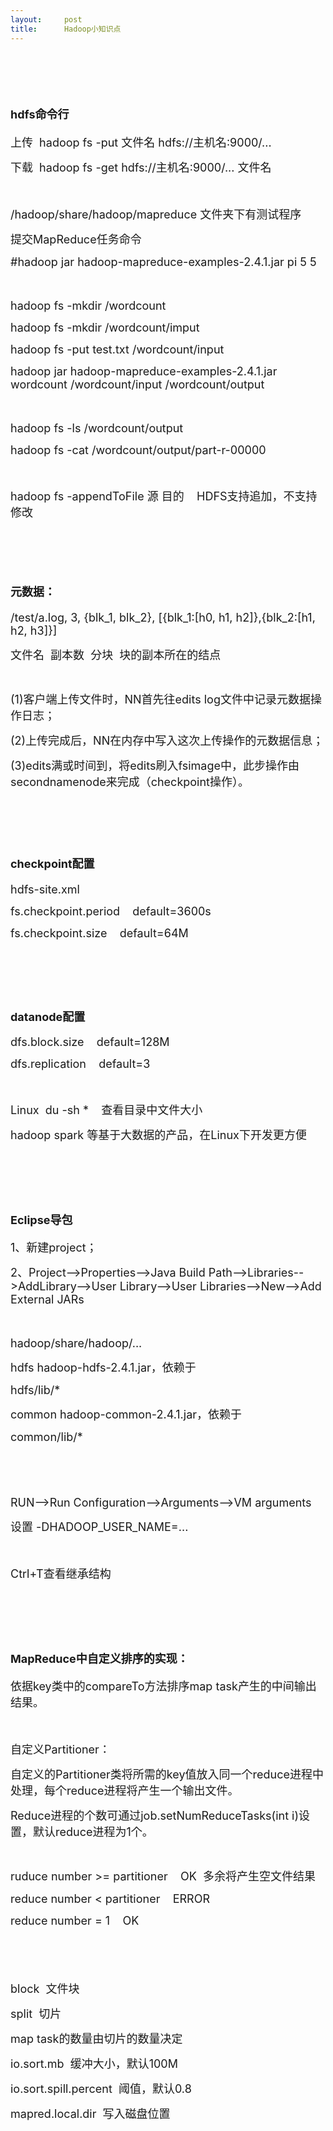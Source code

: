 ```yaml
---
layout:     post
title:      Hadoop小知识点
---
```

<div id="article_content" class="article_content clearfix csdn-tracking-statistics" data-pid="blog" data-mod="popu_307" data-dsm="post">
								            <link rel="stylesheet" href="https://csdnimg.cn/release/phoenix/template/css/ck_htmledit_views-f76675cdea.css">
						<div class="htmledit_views" id="content_views">
                
<h1><span style="font-size:18px;"><br></span></h1>
<h1><span style="font-size:18px;">hdfs命令行</span></h1>
<p><span style="font-size:18px;">上传  hadoop fs -put 文件名 hdfs://主机名:9000/...</span></p>
<p><span style="font-size:18px;">下载  hadoop fs -get hdfs://主机名:9000/... 文件名</span></p>
<p><span style="font-size:18px;"><br></span></p>
<p><span style="font-size:18px;">/hadoop/share/hadoop/mapreduce 文件夹下有测试程序</span></p>
<p><span style="font-size:18px;">提交MapReduce任务命令</span></p>
<p><span style="font-size:18px;">#hadoop jar hadoop-mapreduce-examples-2.4.1.jar pi 5 5</span></p>
<p><span style="font-size:18px;"><br></span></p>
<p><span style="font-size:18px;">hadoop fs -mkdir /wordcount</span></p>
<p><span style="font-size:18px;">hadoop fs -mkdir /wordcount/imput</span></p>
<p><span style="font-size:18px;">hadoop fs -put test.txt /wordcount/input</span></p>
<p><span style="font-size:18px;">hadoop jar hadoop-mapreduce-examples-2.4.1.jar wordcount /wordcount/input /wordcount/output</span></p>
<p><span style="font-size:18px;"><br></span></p>
<p><span style="font-size:18px;">hadoop fs -ls /wordcount/output</span></p>
<p><span style="font-size:18px;">hadoop fs -cat /wordcount/output/part-r-00000</span></p>
<p><span style="font-size:18px;"><br></span></p>
<p><span style="font-size:18px;">hadoop fs -appendToFile 源 目的    HDFS支持追加，不支持修改</span></p>
<p><br></p>
<p><br></p>
<p><span style="font-size:18px;"></span></p>
<h1><span style="font-size:18px;">元数据：</span></h1>
<p></p>
<p><span style="font-size:18px;">/test/a.log, 3, {blk_1, blk_2}, [{blk_1:[h0, h1, h2]},{blk_2:[h1, h2, h3]}]</span></p>
<p><span style="font-size:18px;">文件名  副本数  分块  块的副本所在的结点</span></p>
<br><p><span style="font-size:18px;">(1)客户端上传文件时，NN首先往edits log文件中记录元数据操作日志；</span></p>
<p><span style="font-size:18px;">(2)上传完成后，NN在内存中写入这次上传操作的元数据信息；</span></p>
<p><span style="font-size:18px;">(3)edits满或时间到，将edits刷入fsimage中，此步操作由secondnamenode来完成（checkpoint操作）。</span></p>
<p><span style="font-size:18px;"><br></span></p>
<p><br></p>
<h1><span style="font-size:18px;">checkpoint配置</span></h1>
<p><span style="font-size:18px;">hdfs-site.xml</span></p>
<p><span style="font-size:18px;">fs.checkpoint.period    default=3600s</span></p>
<p><span style="font-size:18px;">fs.checkpoint.size    default=64M</span></p>
<p><span style="font-size:18px;"><br></span></p>
<p><span style="font-size:18px;"><br></span></p>
<h1><span style="font-size:18px;">datanode配置</span></h1>
<p><span style="font-size:18px;">dfs.block.size    default=128M</span></p>
<p><span style="font-size:18px;">dfs.replication    default=3</span></p>
<p><span style="font-size:18px;"><br></span></p>
<p><span style="font-size:18px;">Linux  du -sh *    查看目录中文件大小</span></p>
<p><span style="font-size:18px;">hadoop spark 等基于大数据的产品，在Linux下开发更方便</span></p>
<p><span style="font-size:18px;"><br></span></p>
<p><span style="font-size:18px;"><br></span></p>
<h1><span style="font-size:18px;">Eclipse导包</span></h1>
<p><span style="font-size:18px;">1、新建project；</span></p>
<p><span style="font-size:18px;">2、Project--&gt;Properties--&gt;Java Build Path--&gt;Libraries--&gt;AddLibrary--&gt;User Library--&gt;User Libraries--&gt;New--&gt;Add External JARs</span></p>
<p><span style="font-size:18px;"><br></span></p>
<p><span style="font-size:18px;">hadoop/share/hadoop/...</span></p>
<p><span style="font-size:18px;">hdfs hadoop-hdfs-2.4.1.jar，依赖于</span></p>
<p><span style="font-size:18px;">hdfs/lib/*</span></p>
<p><span style="font-size:18px;">common hadoop-common-2.4.1.jar，依赖于</span></p>
<p><span style="font-size:18px;">common/lib/*</span></p>
<p><span style="font-size:18px;"><br></span></p>
<p><span style="font-size:18px;"><br></span></p>
<p><span style="font-size:18px;">RUN--&gt;Run Configuration--&gt;Arguments--&gt;VM arguments</span></p>
<p><span style="font-size:18px;">设置 -DHADOOP_USER_NAME=...</span></p>
<p><span style="font-size:18px;"><br></span></p>
<p><span style="font-size:18px;">Ctrl+T查看继承结构</span></p>
<p><span style="font-size:18px;"><br></span></p>
<p><span style="font-size:18px;"><br></span></p>
<h1><span style="font-size:18px;">MapReduce中自定义排序的实现：</span></h1>
<p><span style="font-size:18px;">依据key类中的compareTo方法排序map task产生的中间输出结果。</span></p>
<p><span style="font-size:18px;"><br></span></p>
<p><span style="font-size:18px;">自定义Partitioner：</span></p>
<p><span style="font-size:18px;">自定义的Partitioner类将所需的key值放入同一个reduce进程中处理，每个reduce进程将产生一个输出文件。</span></p>
<p><span style="font-size:18px;">Reduce进程的个数可通过job.setNumReduceTasks(int i)设置，默认reduce进程为1个。</span></p>
<p><br></p>
<p><span style="font-size:18px;">ruduce number &gt;= partitioner    OK  多余将产生空文件结果</span></p>
<p><span style="font-size:18px;">reduce number &lt; partitioner    ERROR</span></p>
<p><span style="font-size:18px;">reduce number = 1    OK</span></p>
<p><span style="font-size:18px;"><br></span></p>
<p><span style="font-size:18px;"><br></span></p>
<p><span style="font-size:18px;">block  文件块</span></p>
<p><span style="font-size:18px;">split  切片</span></p>
<p><span style="font-size:18px;">map task的数量由切片的数量决定</span></p>
<p><span style="font-size:18px;">io.sort.mb  缓冲大小，默认100M</span></p>
<p><span style="font-size:18px;">io.sort.spill.percent  阈值，默认0.8</span></p>
<p><span style="font-size:18px;">mapred.local.dir  写入磁盘位置</span></p>
            </div>
                </div>